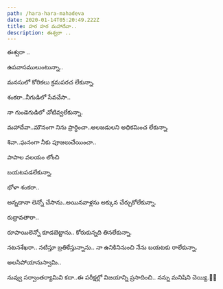 ```yaml
---
path: /hara-hara-mahadeva
date: 2020-01-14T05:20:49.222Z
title: హర హర మహాదేవా..
description: ఈశ్వరా ..
---
```

ఈశ్వరా ..

ఉపవాసములుంటున్నా..

మనసులో కోరికలు క్రమపరచ లేకున్నా.

శంకరా..నీగుడిలో సేవచేసా..

నా గుండెగుడిలో చోటివ్వలేకున్నా.

మహాదేవా..మౌనంగా నిను ప్రార్ధించా..అలజడులని అధికమించ లేకున్నా.

శివా..ఘనంగా నీకు పూజలుచేయించా..

పాపాల వలయం లోంచి

బయటపడలేకున్నా.

భోళా శంకరా..

అన్నదానా లెన్నో చేసాను..అయినవాళ్లను అక్కున చేర్చుకోలేకున్నా.

రుద్రావతారా..

రూపాయిలెన్నో కూడబెట్టాను.. కోరుకున్నది తినలేకున్నా.

నటనశేఖరా.. నటిస్తూ బ్రతికేస్తున్నాను.. నా ఉనికినినుంచి నేను బయటకు రాలేకున్నా.

అలసిపోయానుస్వామి..

నువ్వు సర్వాంతర్యామివి కదా..ఈ పరీక్షల్లో  విజయాన్ని ప్రసాదించి.. నన్ను మనిషిని చెయ్యి.🙏🌷
